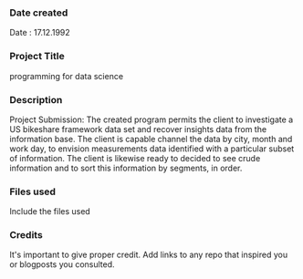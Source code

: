 ### Date created
Date : 17.12.1992

### Project Title
programming for data science

### Description
Project Submission: The created program permits the client to investigate a US bikeshare framework data set and recover insights data from the information base. The client is capable channel the data by city, month and work day, to envision measurements data identified with a particular subset of information. The client is likewise ready to decided to see crude information and to sort this information by segments, in order.

### Files used
Include the files used

### Credits
It's important to give proper credit. Add links to any repo that inspired you or blogposts you consulted.

